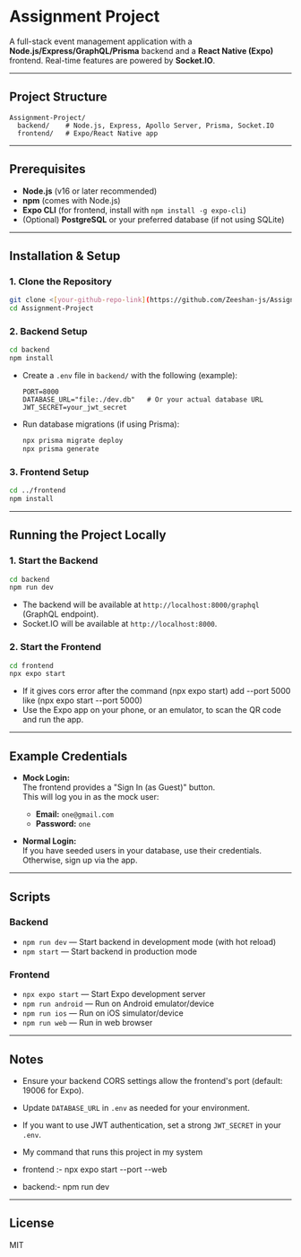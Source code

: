 # Assignment Project

A full-stack event management application with a **Node.js/Express/GraphQL/Prisma** backend and a **React Native (Expo)** frontend. Real-time features are powered by **Socket.IO**.

---

## Project Structure

```
Assignment-Project/
  backend/    # Node.js, Express, Apollo Server, Prisma, Socket.IO
  frontend/   # Expo/React Native app
```

---

## Prerequisites

- **Node.js** (v16 or later recommended)
- **npm** (comes with Node.js)
- **Expo CLI** (for frontend, install with `npm install -g expo-cli`)
- (Optional) **PostgreSQL** or your preferred database (if not using SQLite)

---

## Installation & Setup

### 1. Clone the Repository

```sh
git clone <[your-github-repo-link](https://github.com/Zeeshan-js/Assignment)>
cd Assignment-Project
```

### 2. Backend Setup

```sh
cd backend
npm install
```

- Create a `.env` file in `backend/` with the following (example):
  ```
  PORT=8000
  DATABASE_URL="file:./dev.db"   # Or your actual database URL
  JWT_SECRET=your_jwt_secret
  ```

- Run database migrations (if using Prisma):
  ```sh
  npx prisma migrate deploy
  npx prisma generate
  ```

### 3. Frontend Setup

```sh
cd ../frontend
npm install
```

---

## Running the Project Locally

### 1. Start the Backend

```sh
cd backend
npm run dev
```
- The backend will be available at `http://localhost:8000/graphql` (GraphQL endpoint).
- Socket.IO will be available at `http://localhost:8000`.

### 2. Start the Frontend

```sh
cd frontend
npx expo start 
```
- If it gives cors error after the command (npx expo start) add --port 5000 like (npx expo start --port 5000)
- Use the Expo app on your phone, or an emulator, to scan the QR code and run the app.

---

## Example Credentials

- **Mock Login:**  
  The frontend provides a "Sign In (as Guest)" button.  
  This will log you in as the mock user:
  - **Email:** `one@gmail.com`
  - **Password:** `one`

- **Normal Login:**  
  If you have seeded users in your database, use their credentials.  
  Otherwise, sign up via the app.

---

## Scripts

### Backend

- `npm run dev` — Start backend in development mode (with hot reload)
- `npm start` — Start backend in production mode

### Frontend

- `npx expo start` — Start Expo development server
- `npm run android` — Run on Android emulator/device
- `npm run ios` — Run on iOS simulator/device
- `npm run web` — Run in web browser

---

## Notes

- Ensure your backend CORS settings allow the frontend's port (default: 19006 for Expo).
- Update `DATABASE_URL` in `.env` as needed for your environment.
- If you want to use JWT authentication, set a strong `JWT_SECRET` in your `.env`.

- My command that runs this project in my system
- frontend :- npx expo start --port --web
- backend:- npm run dev

---

## License

MIT
